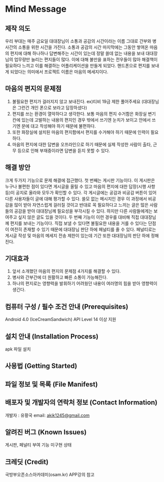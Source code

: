 Mind Message
=======

제작 의도
---
우리 부대는 매주 금요일 대대장님이 소통과 공감의 시간이라는 이름 그대로 간부와 병사간의 소통을 위한 시간을 가진다. 소통과 공감의 시간 마지막에는 그동안 쌓여온 마음의 편지에 대해 하나하나 답변해주는 시간이 있는데 정말 쓸데 없는 내용을 보내 대대장님의 업무량만 늘리는 편지들이 많다. 이에 대해 불만을 표하는 전우들이 많아 해결책이 필요하다 느끼고 이를 해결하는 어플리케이션을 만들게 되었다. 핸드폰으로 편지를 보내게 되었다는 의미에서 프로젝트 이름은 마음의 메세지이다.


마음의 편지의 문제점
---
1. 불필요한 편지가 걸러지지 않고 보내진다. ex)티비 19금 제한 풀어주세요 (대대장님은 그런건 개인 폰으로 보라고 답장하셨다)
2. 편지를 쓰는 환경이 열악하다고 생각한다. 보통 마음의 편지 수거함은 화장실 변기 칸에 있는데 고발하는 내용의 편지인 경우 밖에서 쓰기엔 눈치가 보이고 안에서 쓰기엔 문에 대고 작성해야 하기 때문에 불편하다.
3. 또한 화장실에 설치된 마음의 편지함에서 편지를 수거해야 하기 때문에 인력이 필요하다. 
4. 마음의 편지에 대한 답변을 오프라인으로 하기 때문에 실제 작성한 사람이 출타, 근무 등으로 인해 부재중이라면 답변을 듣지 못할 수 있다.

해결 방안
---
 크게 두가지 기능으로 문제 해결에 접근했다. 첫 번째는 게시판 기능이다. 이 게시판은 누구나 불편한 점이 있다면 게시글을 올릴 수 있고 마음의 편지에 대한 답장(시행 사항 등)이 공지로 올라와 모두가 확인할 수 있다. 각 게시글에는 공감과 비공감 버튼이 있어 다른 사용자들이 글에 대해 평가할 수 있다. 쓸모 없는 메시지인 경우 이 과정에서 비공감을 많이 받아 자연스럽게 걸러질 것이고 반대로 꼭 필요하다고 느끼는 글은 많은 사람들의 공감을 받아 대대장님께 필요성을 부각시킬 수 있다.
 하지만 다른 사람들에게는 보여주고 싶지 않은 글도 있을 것이다. 두 번째 기능이 이런 경우를 대비해 직접 대대장님께 편지를 보내는 기능이다. 직접 보낼 수 있다면 불필요한 내용을 거를 수 있다는 단점이 여전히 존재할 수 있기 때문에 대대장님 판단 하에 페널티를 줄 수 있다. 페널티로는 게시글 작성 및 마음의 메세지 전송 제한이 있는데 기간 또한 대대장님의 판단 하에 정해진다.

기대효과
---
1. 앞서 소개했던 마음의 편지의 문제점 4가지를 해결할 수 있다.
2. 병사와 간부간에 더 원활하고 빠른 소통이 가능해진다.
3. 하나의 편지로는 영향력을 발휘하기 어려웠던 내용이 여러명의 힘을 받아 영향력이 생긴다.


컴퓨터 구성 / 필수 조건 안내 (Prerequisites)
---
Android 4.0 (IceCreamSandwich) API Level 14 이상 지원

설치 안내 (Installation Process)
---
apk 파일 설치

사용법 (Getting Started)
---

파일 정보 및 목록 (File Manifest)
---


배포자 및 개발자의 연락처 정보 (Contact Information)
---
개발자 : 유황국
email: akik1245@gmail.com

알려진 버그 (Known Issues)
---
게시판, 페널티 부여 기능 미구현 상태

크레딧 (Credit)
---
국방부오픈소스아카데미(osam.kr) APP강의 참고

